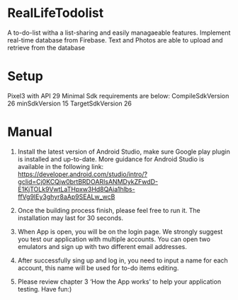 # RealLifeTodolist
A to-do-list witha a list-sharing and easily managaeable features. Implement real-time database from Firebase. Text and Photos are able to upload and retrieve from the database

# Setup

Pixel3 with API 29
Minimal Sdk requirements are below: 
CompileSdkVersion 26
minSdkVersion 15
TargetSdkVersion 26
# Manual 


1.	Install the latest version of Android Studio, make sure Google play plugin is installed and up-to-date. More guidance for Android Studio is available in the following link: https://developer.android.com/studio/intro/?gclid=Cj0KCQjw0brtBRDOARIsANMDykZFwdD-E1KjTOLk9VwtLaTHpxw3Hd8QAia1hlbs-ffVg9IEy3ghyr8aAp9SEALw_wcB

2.	Once the building process finish, please feel free to run it. The installation may last for 30 seconds.

3.	When App is open, you will be on the login page. We strongly suggest you test our application with multiple accounts. You can open two emulators and sign up with two different email addresses. 


4.	After successfully sing up and log in, you need to input a name for each account, this name will be used for to-do items editing. 

5.	Please review chapter 3 ‘How the App works’ to help your application testing. Have fun:)
